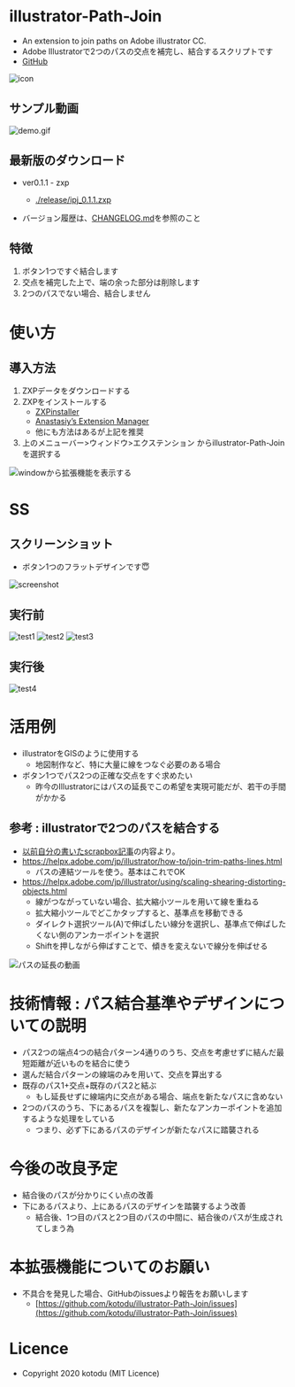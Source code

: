 # illustrator-Path-Join
- An extension to join paths on Adobe illustrator CC.
- Adobe Illustratorで2つのパスの交点を補完し、結合するスクリプトです
- [GitHub](https://github.com/kotodu/illustrator-Path-Join/)

![icon](./docs/ipj-icon1x.png)

## サンプル動画
![demo.gif](./docs/ipj-demo.gif)

## 最新版のダウンロード
- ver0.1.1 - zxp
    - [./release/ipj_0.1.1.zxp](./release/ipj_0.1.1.zxp)

- バージョン履歴は、[CHANGELOG.md](./CHANGELOG.md)を参照のこと

## 特徴
1. ボタン1つですぐ結合します
2. 交点を補完した上で、端の余った部分は削除します
3. 2つのパスでない場合、結合しません

# 使い方
## 導入方法
1. ZXPデータをダウンロードする
1. ZXPをインストールする
    - [ZXPinstaller](https://zxpinstaller.com/)
    - [Anastasiy’s Extension Manager](https://install.anastasiy.com/)
    - 他にも方法はあるが上記を推奨
1. 上のメニューバー>ウィンドウ>エクステンション からillustrator-Path-Joinを選択する


![windowから拡張機能を表示する](./docs/ipj-t1.png)

# SS
## スクリーンショット
- ボタン1つのフラットデザインです😇


![screenshot](./docs/ipj-ss.png)

## 実行前
![test1](./docs/ipj-t1.png)
![test2](./docs/ipj-t2.png)
![test3](./docs/ipj-t3.png)

## 実行後
![test4](./docs/ipj-t4.png)

# 活用例
- illustratorをGISのように使用する
    - 地図制作など、特に大量に線をつなぐ必要のある場合
- ボタン1つでパス2つの正確な交点をすぐ求めたい
    - 昨今のIllustratorにはパスの延長でこの希望を実現可能だが、若干の手間がかかる

## 参考 : illustratorで2つのパスを結合する
- [以前自分の書いたscrapbox記事](https://scrapbox.io/wetradia/2%E3%81%A4%E3%81%AE%E3%83%91%E3%82%B9%E3%81%AE%E4%BA%A4%E7%82%B9%E3%81%AB%E7%82%B9%E3%82%92%E3%81%86%E3%81%A3%E3%81%A6%E3%83%88%E3%83%AA%E3%83%9F%E3%83%B3%E3%82%B0%E3%81%97%E3%81%9F%E3%81%84(%E3%83%90%E3%82%B9%E7%B5%8C%E8%B7%AF))の内容より。
- https://helpx.adobe.com/jp/illustrator/how-to/join-trim-paths-lines.html
    - パスの連結ツールを使う。基本はこれでOK
- https://helpx.adobe.com/jp/illustrator/using/scaling-shearing-distorting-objects.html
    - 線がつながっていない場合、拡大縮小ツールを用いて線を重ねる
    - 拡大縮小ツールでどこかタップすると、基準点を移動できる
    - ダイレクト選択ツール(A)で伸ばしたい線分を選択し、基準点で伸ばしたくない側のアンカーポイントを選択
    - Shiftを押しながら伸ばすことで、傾きを変えないで線分を伸ばせる


![パスの延長の動画](./docs/path-scaling-cut.gif)

# 技術情報 : パス結合基準やデザインについての説明
- パス2つの端点4つの結合パターン4通りのうち、交点を考慮せずに結んだ最短距離が近いものを結合に使う
- 選んだ結合パターンの線端のみを用いて、交点を算出する
- 既存のパス1+交点+既存のパス2と結ぶ
    - もし延長せずに線端内に交点がある場合、端点を新たなパスに含めない
- 2つのパスのうち、下にあるパスを複製し、新たなアンカーポイントを追加するような処理をしている
    - つまり、必ず下にあるパスのデザインが新たなパスに踏襲される

# 今後の改良予定
- 結合後のパスが分かりにくい点の改善
- 下にあるパスより、上にあるパスのデザインを踏襲するよう改善
    - 結合後、1つ目のパスと2つ目のパスの中間に、結合後のパスが生成されてしまう為

# 本拡張機能についてのお願い
- 不具合を発見した場合、GitHubのissuesより報告をお願いします
    - [https://github.com/kotodu/illustrator-Path-Join/issues](https://github.com/kotodu/illustrator-Path-Join/issues)

# Licence
- Copyright 2020 kotodu (MIT Licence)
